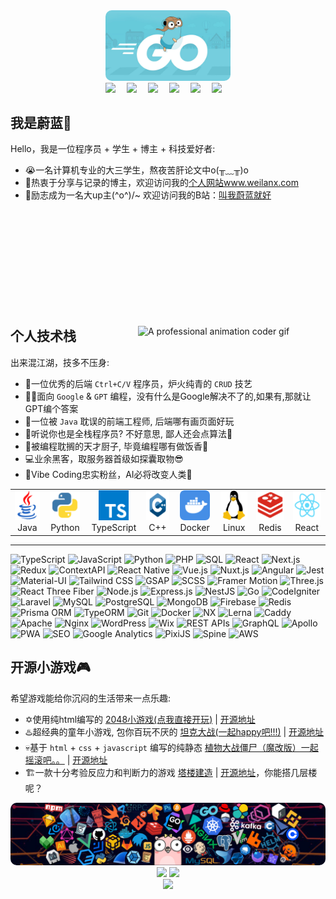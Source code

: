 

<div align="center">
    <img src="./assets/GoHeader.jpg" alt="avatar"  style="border-radius: 10px" width="200px"  />
</div>

<div align="center">
  <a href="https://www.weilanx.com/"><img src="https://img.shields.io/badge/website-个人博客-orange"></a>&emsp;
  <a href="https://x.com/Lytton514033"><img src="https://img.shields.io/badge/twitter-%E6%8E%A8%E7%89%B9-blue"></a>&emsp;
  <a href="https://www.youtube.com/@zureA-eb3nb"><img src="https://img.shields.io/badge/youtube-%E6%B2%B9%E7%AE%A1-c32136"></a>&emsp;
  <a href="https://blog.csdn.net/2301_76728354"><img src="https://img.shields.io/badge/CSDN-%E5%8D%9A%E5%AE%A2-c32136"></a>&emsp;
  <a href="https://space.bilibili.com/473970050"><img src="https://img.shields.io/badge/bilibili-B%E7%AB%99-ff69b4"></a>&emsp;
  <a href="https://www.zhihu.com/people/linaad"><img src="https://img.shields.io/badge/zhihu-%E7%9F%A5%E4%B9%8E-blue"></a>&emsp;
</div>

我是蔚蓝🦊
---

Hello，我是一位程序员 + 学生 + 博主 + 科技爱好者:
- 😭一名计算机专业的大三学生，熬夜苦肝论文中o(╥﹏╥)o
- 🐳热衷于分享与记录的博主，欢迎访问我的[个人网站www.weilanx.com](https://www.weilanx.com/)
- 💫励志成为一名大up主\(^o^)/~ 欢迎访问我的B站：[叫我蔚蓝就好](https://space.bilibili.com/473970050)

<div style="margin-top: 200px;">
  <img src="https://github.com/user-attachments/assets/754f7f48-57b4-4b8f-9054-b21ef7803698" width="300px" align="right" top="200px" alt="A professional animation coder gif"/>
</div>


## 个人技术栈
出来混江湖，技多不压身:
- 🥸一位优秀的后端 `Ctrl+C/V` 程序员，炉火纯青的 `CRUD` 技艺
- 🧑‍💻面向 `Google` & `GPT` 编程，没有什么是Google解决不了的,如果有,那就让GPT编个答案
- 🎀一位被 `Java` 耽误的前端工程师, 后端哪有画页面好玩
- 🎋听说你也是全栈程序员? 不好意思, 鄙人还会点算法🤡
- 🥘被编程耽搁的天才厨子, 毕竟编程哪有做饭香🍜
- 💻业余黑客，取服务器首级如探囊取物😎
- 🪼Vibe Coding忠实粉丝，AI必将改变人类🌋




<div align="center">
<table>
  <tr align="center">
    <td align="center" width="96">
      <a  href="#个人技术栈">
        <img src="./assets/java.svg" width="48" height="48" alt="Java"  />
      </a>
      <br>Java
    </td>
    <td align="center" width="96">
      <a href="#个人技术栈">
        <img src="./assets/python.svg" width="48" height="48" alt="Python" />
      </a>
      <br>Python
    </td>
    <td align="center" width="96">
      <a href="#个人技术栈">
        <img src="./assets/typescript.svg" width="48" height="48" alt="Typescript" />
      </a>
      <br>TypeScript
    </td>
    <td align="center" width="96">
      <a href="#个人技术栈">
        <img src="./assets/C++.svg" width="48" height="48" alt="C++" />
      </a>
      <br>C++
    </td>
    <td align="center" width="96">
      <a href="#个人技术栈" >
        <img src="./assets/Docker.svg" width="48" height="48" alt="Docker" />
      </a>
      <br>Docker
    </td>
    <td align="center" width="96"> 
      <a href="#个人技术栈" >
        <img src="./assets/linux.svg" width="48" height="48" alt="linux" />
      </a>
      <br>Linux
    </td>
    <td align="center"  width="96">
      <a href="#个人技术栈">
        <img src="./assets/Redis.svg" width="48" height="48" alt="Redis" />
      </a>
      <br>Redis
    </td>
    <td align="center" width="96">
      <a href="#个人技术栈" >
        <img src="./assets/React.svg" width="48" height="48" alt="React" />
      </a>
      <br>React
    </td>
  </tr>
</table>
</div>

---
![TypeScript](https://img.shields.io/badge/TypeScript-007ACC?style=flat&logo=typescript&logoColor=white)
  ![JavaScript](https://img.shields.io/badge/JavaScript-F7DF1E?style=flat&logo=javascript&logoColor=black)
  ![Python](https://img.shields.io/badge/Python-3776AB?style=flat&logo=python&logoColor=white)
  ![PHP](https://img.shields.io/badge/PHP-777BB4?style=flat&logo=php&logoColor=white)
  ![SQL](https://img.shields.io/badge/SQL-4479A1?style=flat&logo=mysql&logoColor=white)
  ![React](https://img.shields.io/badge/React-61DAFB?style=flat&logo=react&logoColor=black)
  ![Next.js](https://img.shields.io/badge/Next.js-000000?style=flat&logo=nextdotjs&logoColor=white)
  ![Redux](https://img.shields.io/badge/Redux-764ABC?style=flat&logo=redux&logoColor=white)
  ![ContextAPI](https://img.shields.io/badge/ContextAPI-61DAFB?style=flat&logo=react&logoColor=black)
  ![React Native](https://img.shields.io/badge/React_Native-61DAFB?style=flat&logo=react&logoColor=black)
  ![Vue.js](https://img.shields.io/badge/Vue.js-4FC08D?style=flat&logo=vuedotjs&logoColor=white)
  ![Nuxt.js](https://img.shields.io/badge/Nuxt.js-00C58E?style=flat&logo=nuxtdotjs&logoColor=white)
  ![Angular](https://img.shields.io/badge/Angular-DD0031?style=flat&logo=angular&logoColor=white)
  ![Jest](https://img.shields.io/badge/Jest-C21325?style=flat&logo=jest&logoColor=white)
  ![Material-UI](https://img.shields.io/badge/Material--UI-0081CB?style=flat&logo=mui&logoColor=white)
  ![Tailwind CSS](https://img.shields.io/badge/TailwindCSS-06B6D4?style=flat&logo=tailwindcss&logoColor=white)
  ![GSAP](https://img.shields.io/badge/GSAP-black?style=flat&logo=greensock&logoColor=00FF88)
  ![SCSS](https://img.shields.io/badge/SCSS-CC6699?style=flat&logo=sass&logoColor=white)
  ![Framer Motion](https://img.shields.io/badge/Framer_Motion-0055FF?style=flat&logo=framer&logoColor=white)
  ![Three.js](https://img.shields.io/badge/Three.js-000000?style=flat&logo=threedotjs&logoColor=white)
  ![React Three Fiber](https://img.shields.io/badge/React_Three_Fiber-61DAFB?style=flat&logo=react&logoColor=black)
  ![Node.js](https://img.shields.io/badge/Node.js-339933?style=flat&logo=nodedotjs&logoColor=white)
  ![Express.js](https://img.shields.io/badge/Express.js-000000?style=flat&logo=express&logoColor=white)
  ![NestJS](https://img.shields.io/badge/NestJS-E0234E?style=flat&logo=nestjs&logoColor=white)
  ![Go](https://img.shields.io/badge/Go-00ADD8?style=flat&logo=go&logoColor=white)
  ![CodeIgniter](https://img.shields.io/badge/CodeIgniter-EF4223?style=flat&logo=codeigniter&logoColor=white)
  ![Laravel](https://img.shields.io/badge/Laravel-FF2D20?style=flat&logo=laravel&logoColor=white)
  ![MySQL](https://img.shields.io/badge/MySQL-4479A1?style=flat&logo=mysql&logoColor=white)
  ![PostgreSQL](https://img.shields.io/badge/PostgreSQL-4169E1?style=flat&logo=postgresql&logoColor=white)
  ![MongoDB](https://img.shields.io/badge/MongoDB-47A248?style=flat&logo=mongodb&logoColor=white)
  ![Firebase](https://img.shields.io/badge/Firebase-FFCA28?style=flat&logo=firebase&logoColor=black)
  ![Redis](https://img.shields.io/badge/Redis-DC382D?style=flat&logo=redis&logoColor=white)
  ![Prisma ORM](https://img.shields.io/badge/Prisma-2D3748?style=flat&logo=prisma&logoColor=white)
  ![TypeORM](https://img.shields.io/badge/TypeORM-FF6F00?style=flat&logo=typeorm&logoColor=white)
  ![Git](https://img.shields.io/badge/Git-F05032?style=flat&logo=git&logoColor=white)
  ![Docker](https://img.shields.io/badge/Docker-2496ED?style=flat&logo=docker&logoColor=white)
  ![NX](https://img.shields.io/badge/NX-143055?style=flat&logo=nx&logoColor=white)
  ![Lerna](https://img.shields.io/badge/Lerna-3E4E88?style=flat&logo=lerna&logoColor=white)
  ![Caddy](https://img.shields.io/badge/Caddy-000000?style=flat&logo=caddy&logoColor=white&labelColor=000000)
  ![Apache](https://img.shields.io/badge/Apache-D22128?style=flat&logo=apache&logoColor=white)
  ![Nginx](https://img.shields.io/badge/Nginx-269539?style=flat&logo=nginx&logoColor=white)
  ![WordPress](https://img.shields.io/badge/WordPress-21759B?style=flat&logo=wordpress&logoColor=white)
  ![Wix](https://img.shields.io/badge/Wix-000?style=flat&logo=wix&logoColor=white)
  ![REST APIs](https://img.shields.io/badge/REST_APIs-02569B?style=flat)
  ![GraphQL](https://img.shields.io/badge/GraphQL-E10098?style=flat&logo=graphql&logoColor=white)
  ![Apollo](https://img.shields.io/badge/Apollo-311C87?style=flat&logo=apollographql&logoColor=white)
  ![PWA](https://img.shields.io/badge/PWA-5A0FC8?style=flat&logo=pwa&logoColor=white)
  ![SEO](https://img.shields.io/badge/SEO-FFA500?style=flat&logo=google&logoColor=black)
  ![Google Analytics](https://img.shields.io/badge/Google_Analytics-E37400?style=flat&logo=google-analytics&logoColor=white)
  ![PixiJS](https://img.shields.io/badge/PixiJS-FFDD00?style=flat&logo=pixiv&logoColor=black)
  ![Spine](https://img.shields.io/badge/Spine-FFB83D?style=flat&logo=spine&logoColor=black)
  ![AWS](https://img.shields.io/badge/AWS-232F3E?style=flat&logo=amazon-aws&logoColor=white)


## 开源小游戏🎮
希望游戏能给你沉闷的生活带来一点乐趣:
- ✡️使用纯html编写的 [2048小游戏(点我直接开玩)](https://azure12355.github.io/game-2048/) | [开源地址](https://github.com/Azure12355/game-2048)
- ♨️超经典的童年小游戏, 包你百玩不厌的 [坦克大战(一起happy吧!!!)](https://azure12355.github.io/game-tank-battle/) | [开源地址](https://github.com/Azure12355/game-tank-battle) 
- 💀基于 `html` + `css` + `javascript` 编写的纯静态 [植物大战僵尸（魔改版）一起摇滚吧。。](https://azure12355.github.io/game-plant-vs-zombies/) | [开源地址](https://github.com/Azure12355/game-plant-vs-zombies)
- 🏗️一款十分考验反应力和判断力的游戏 [塔楼建造](https://azure12355.github.io/tower_game/) | [开源地址](https://azure12355.github.io/tower_game/)，你能搭几层楼呢？


<div align="center">
    <img src="./assets/header_1.png" alt="avatar"  style="border-radius: 10px"   />
</div>



<div align="center">
  <img height="150px" src="https://github-readme-stats.vercel.app/api?username=azure12355&hide_title=true&hide_border=true&show_icons=trueline_height=21&text_color=000&icon_color=000&bg_color=0,ea6161,ffc64d,fffc4d,52fa5a&theme=graywhite" />
  <img height="150px" src="https://github-readme-stats.vercel.app/api/top-langs/?username=azure12355&hide_title=true&hide_border=true&layout=compact&langs_count=6&text_color=000&icon_color=fff&bg_color=0,52fa5a,4dfcff,c64dff&theme=graywhite" />
</div>

<div align="center">
  <img  src="https://github-profile-trophy.vercel.app/?username=azure12355&theme=gruvbox&row=1&column=7&no-frame=true&no-bg=true" />
</div>
<!---
Azure12355/Azure12355 is a ✨ special ✨ repository because its `README.md` (this file) appears on your GitHub profile.
You can click the Preview link to take a look at your changes.
--->
